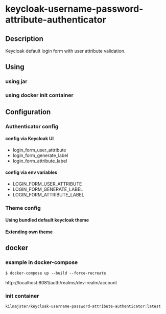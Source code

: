 # keycloak-username-password-attribute-authenticator

## Description
Keycloak default login form with user attribute validation.

## Using
### using jar
### using docker init container

## Configuration
### Authenticator config
#### config via Keycloak UI
 - login_form_user_attribute
 - login_form_generate_label
 - login_form_attribute_label

#### config via env variables
 - LOGIN_FORM_USER_ATTRIBUTE
 - LOGIN_FORM_GENERATE_LABEL
 - LOGIN_FORM_ATTRIBUTE_LABEL

### Theme config
#### Using bundled default keycloak theme
#### Extending own theme

## docker
### example in docker-compose
```shell
$ docker-compose up --build --force-recreate
```
 http://localhost:8081/auth/realms/dev-realm/account


### init container
```
kilmajster/keycloak-username-password-attribute-authenticator:latest
```


